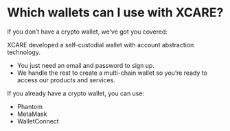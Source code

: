 # Which wallets can I use with XCARE?

If you don’t have a crypto wallet, we’ve got you covered:

XCARE developed a self-custodial wallet with account abstraction technology.

* You just need an email and password to sign up.
* We handle the rest to create a multi-chain wallet so you’re ready to access our products and services.

If you already have a crypto wallet, you can use:

* Phantom
* MetaMask
* WalletConnect
